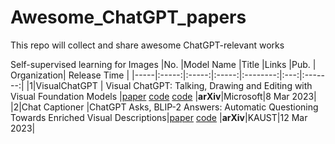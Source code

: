 # Awesome_ChatGPT_papers

This repo will collect and share awesome ChatGPT-relevant works


Self-supervised learning for Images
|No.  |Model Name |Title |Links |Pub. | Organization| Release Time |
|-----|:-----:|:-----:|:-----:|:--------:|:---:|:-------:|
|1|VisualChatGPT |	Visual ChatGPT: Talking, Drawing and Editing with Visual Foundation Models |[paper](https://arxiv.org/pdf/2303.04671.pdf) [code](https://github.com/openai/image-gpt) [code](https://github.com/microsoft/visual-chatgpt) |__arXiv__|Microsoft|8 Mar 2023|
|2|Chat Captioner |ChatGPT Asks, BLIP-2 Answers: Automatic Questioning Towards Enriched Visual Descriptions|[paper](https://arxiv.org/pdf/2303.06594.pdf) [code](https://github.com/Vision-CAIR/ChatCaptioner) |__arXiv__|KAUST|12 Mar 2023|
